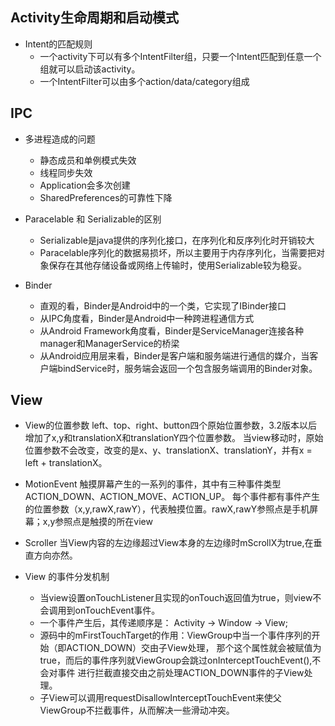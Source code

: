 ## Activity生命周期和启动模式   
  - Intent的匹配规则   
    - 一个activity下可以有多个IntentFilter组，只要一个Intent匹配到任意一个组就可以启动该activity。
    - 一个IntentFilter可以由多个action/data/category组成
    
## IPC
  - 多进程造成的问题
    - 静态成员和单例模式失效
    - 线程同步失效
    - Application会多次创建
    - SharedPreferences的可靠性下降
    
  - Paracelable 和 Serializable的区别
    - Serializable是java提供的序列化接口，在序列化和反序列化时开销较大
    - Paracelable序列化的数据易损坏，所以主要用于内存序列化，当需要把对象保存在其他存储设备或网络上传输时，使用Serializable较为稳妥。
  
  - Binder
    - 直观的看，Binder是Android中的一个类，它实现了IBinder接口
    - 从IPC角度看，Binder是Android中一种跨进程通信方式
    - 从Android Framework角度看，Binder是ServiceManager连接各种manager和ManagerService的桥梁
    - 从Android应用层来看，Binder是客户端和服务端进行通信的媒介，当客户端bindService时，服务端会返回一个包含服务端调用的Binder对象。
    
## View
  - View的位置参数
    left、top、right、button四个原始位置参数，3.2版本以后增加了x,y和translationX和translationY四个位置参数。
    当view移动时，原始位置参数不会改变，改变的是x、y、translationX、translationY，并有x = left + translationX。
    
  - MotionEvent
    触摸屏幕产生的一系列的事件，其中有三种事件类型ACTION_DOWN、ACTION_MOVE、ACTION_UP。
    每个事件都有事件产生的位置参数（x,y,rawX,rawY），代表触摸位置。rawX,rawY参照点是手机屏幕；x,y参照点是触摸的所在view
    
  - Scroller
    当View内容的左边缘超过View本身的左边缘时mScrollX为true,在垂直方向亦然。
    
  - View 的事件分发机制   
    - 当view设置onTouchListener且实现的onTouch返回值为true，则view不会调用到onTouchEvent事件。
    - 一个事件产生后，其传递顺序是： Activity -> Window -> View;
    - 源码中的mFirstTouchTarget的作用：ViewGroup中当一个事件序列的开始（即ACTION_DOWN）交由子View处理，
    那个这个属性就会被赋值为true，而后的事件序列就ViewGroup会跳过onInterceptTouchEvent(),不会对事件
    进行拦截直接交由之前处理ACTION_DOWN事件的子View处理。
    - 子View可以调用requestDisallowInterceptTouchEvent来使父ViewGroup不拦截事件，从而解决一些滑动冲突。
    
